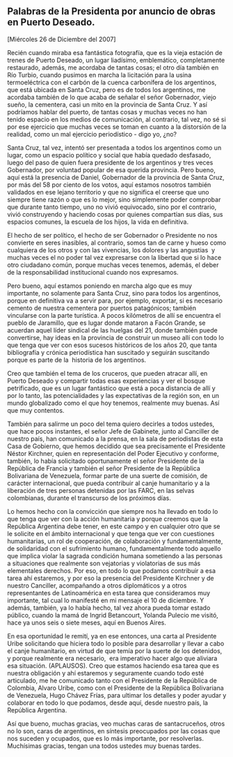 Palabras de la Presidenta por anuncio de obras en Puerto Deseado.
-----------------------------------------------------------------

[Miércoles 26 de Diciembre del 2007]

Recién cuando miraba esa fantástica fotografía, que es la vieja estación
de trenes de Puerto Deseado, un lugar liadísimo, emblemático,
completamente restaurado, además, me acordaba de tantas cosas; el otro
día también en Río Turbio, cuando pusimos en marcha la licitación para
la usina termoeléctrica con el carbón de la cuenca carbonífera de los
argentinos, que está ubicada en Santa Cruz, pero es de todos los
argentinos, me acordaba también de lo que acaba de señalar el señor
Gobernador, viejo sueño, la cementera, casi un mito en la provincia de
Santa Cruz. Y así podríamos hablar del puerto, de tantas cosas y muchas
veces no han tenido espacio en los medios de comunicación, al contrario,
tal vez, no sé si por ese ejercicio que muchas veces se toman en cuanto
a la distorsión de la realidad, como un mal ejercicio periodístico -
digo yo, ¿no?

Santa Cruz, tal vez, intentó ser presentada a todos los argentinos como
un lugar, como un espacio político y social que había quedado desfasado,
luego del paso de quien fuera presidente de los argentinos y tres veces
Gobernador, por voluntad popular de esa querida provincia. Pero bueno,
aquí está la presencia de Daniel, Gobernador de la provincia de Santa
Cruz, por más del 58 por ciento de los votos, aquí estamos nosotros
también validados en ese lejano territorio y que no significa el creerse
que uno siempre tiene razón o que es lo mejor, sino simplemente poder
comprobar que durante tanto tiempo, uno no vivió equivocado, sino por el
contrario, vivió construyendo y haciendo cosas por quienes compartían
sus días, sus espacios comunes, la escuela de los hijos, la vida en
definitiva.

El hecho de ser político, el hecho de ser Gobernador o Presidente no nos
convierte en seres inasibles, al contrario, somos tan de carne y hueso
como cualquiera de los otros y con las vivencias, los dolores y las
angustias  y muchas veces el no poder tal vez expresarse con la libertad
que si lo hace otro ciudadano común, porque muchas veces tenemos,
además, el deber de la responsabilidad institucional cuando nos
expresamos.

Pero bueno, aquí estamos poniendo en marcha algo que es muy importante,
no solamente para Santa Cruz, sino para todos los argentinos, porque en
definitiva va a servir para, por ejemplo, exportar, si es necesario
cemento de nuestra cementera por puertos patagónicos; también vincularse
con la parte turística. A pocos kilómetros de allí se encuentra el
pueblo de Jaramillo, que es lugar donde mataron a Facón Grande, se
acuerdan aquel líder sindical de las huelgas del 21, donde también puede
convertirse, hay ideas en la provincia de construir un museo allí con
todo lo que tenga que ver con esos sucesos históricos de los años 20,
que tanta bibliografía y crónica periodística han suscitado y seguirán
suscitando porque es parte de la  historia de los argentinos.

Creo que también el tema de los cruceros, que pueden atracar allí, en
Puerto Deseado y compartir todas esas experiencias y ver el bosque
petrificado, que es un lugar fantástico que está a poca distancia de
allí y por lo tanto, las potencialidades y las expectativas de la región
son, en un mundo globalizado como el que hoy tenemos, realmente muy
buenas. Así que muy contentos.

También para salirme un poco del tema quiero decirles a todos ustedes,
que hace pocos instantes, el señor Jefe de Gabinete, junto al Canciller
de nuestro país, han comunicado a la prensa, en la sala de periodistas
de esta Casa de Gobierno, que hemos decidido que sea precisamente el
Presidente Néstor Kirchner, quien en representación del Poder Ejecutivo
y conforme, también, lo había solicitado oportunamente el señor
Presidente de la República de Francia y también el señor Presidente de
la República Bolivariana de Venezuela, formar parte de una suerte de
comisión, de carácter internacional, que pueda contribuir al canje
humanitario y a la liberación de tres personas detenidas por las FARC,
en las selvas colombianas, durante el transcurso de los próximos días.

Lo hemos hecho con la convicción que siempre nos ha llevado en todo lo
que tenga que ver con la acción humanitaria y porque creemos que la
República Argentina debe tener, en este campo y en cualquier otro que se
le solicite en el ámbito internacional y que tenga que ver con
cuestiones humanitarias, un rol de cooperación, de colaboración y
fundamentalmente, de solidaridad con el sufrimiento humano,
fundamentalmente todo aquello que implica violar la sagrada condición
humana sometiendo a las personas a situaciones que realmente son
vejatorias y violatorias de sus más elementales derechos. Por eso, en
todo lo que podamos contribuir a esa tarea ahí estaremos, y por eso la
presencia del Presidente Kirchner y de nuestro Canciller, acompañando a
otros diplomáticos y a otros representantes de Latinoamérica en esta
tarea que consideramos muy importante, tal cual lo manifesté en mi
mensaje el 10 de diciembre. Y además, también, ya lo había hecho, tal
vez ahora pueda tomar estado público, cuando la mamá de Ingrid
Betancourt, Yolanda Pulecio me visitó, hace ya unos seis o siete meses,
aquí en Buenos Aires.

En esa oportunidad le remití, ya en ese entonces, una carta al
Presidente Uribe solicitando que hiciera todo lo posible para
desarrollar y llevar a cabo el canje humanitario, en virtud de que temía
por la suerte de los detenidos, y porque realmente era necesario,  era
imperativo hacer algo que aliviara esa situación. (APLAUSOS). Creo que
estamos haciendo esa tarea que es nuestra obligación y ahí estaremos y
seguramente cuando todo esté articulado, me he comunicado tanto con el
Presidente de la República de Colombia, Alvaro Uribe, como con el
Presidente de la República Bolivariana de Venezuela, Hugo Chávez Frías,
para ultimar los detalles y poder ayudar y colaborar en todo lo que
podamos, desde aquí, desde nuestro país, la República Argentina.

Así que bueno, muchas gracias, veo muchas caras de santacruceños, otros
no lo son, caras de argentinos, en síntesis preocupados por las cosas
que nos suceden y ocupados, que es lo más importante, por resolverlas.
Muchísimas gracias, tengan una todos ustedes muy buenas tardes.
